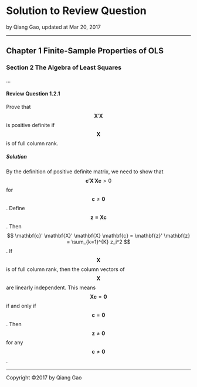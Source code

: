 # Solution to Review Question

by Qiang Gao, updated at Mar 20, 2017

---

## Chapter 1 Finite-Sample Properties of OLS

### Section 2 The Algebra of Least Squares

...

#### Review Question 1.2.1

Prove that $$ \mathbf{X}' \mathbf{X} $$ is positive definite if $$ \mathbf{X} $$ is of full column rank. 

##### Solution

By the definition of positive definite matrix, we need to show that $$ \mathbf{c}' \mathbf{X}' \mathbf{X} \mathbf{c} > 0 $$ for $$ \mathbf{c} \neq \mathbf{0} $$. Define $$ \mathbf{z} \equiv \mathbf{X} \mathbf{c} $$. Then $$ \mathbf{c}' \mathbf{X}' \mathbf{X} \mathbf{c} = \mathbf{z}' \mathbf{z} = \sum_{k=1}^{K} z_i^2 $$. If $$ \mathbf{X} $$ is of full column rank, then the column vectors of $$ \mathbf{X} $$ are linearly independent. This means $$ \mathbf{X} \mathbf{c} = \mathbf{0} $$ if and only if $$ \mathbf{c} = \mathbf{0} $$. Then $$ \mathbf{z} \neq \mathbf{0} $$ for any $$ \mathbf{c} \neq \mathbf{0} $$.

---

Copyright ©2017 by Qiang Gao